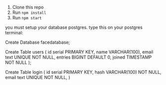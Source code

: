 
1. Clone this repo
2. Run `npm install`
3. Run `npm start`

you must setup your database postgres.
type this on your postgres terminal:

Create Database facedatabase;

Create Table users (
    id serial PRIMARY KEY,
    name VARCHAR(100),
    email text UNIQUE NOT NULL,
    entries BIGINT DEFAULT 0,
    joined TIMESTAMP NOT NULL
);

Create Table login (
    id serial PRIMARY KEY,
    hash VARCHAR(100) NOT NULL,
    email text UNIQUE NOT NULL,
)